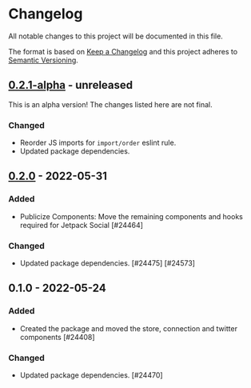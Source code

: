 # Changelog

All notable changes to this project will be documented in this file.

The format is based on [Keep a Changelog](https://keepachangelog.com/en/1.0.0/)
and this project adheres to [Semantic Versioning](https://semver.org/spec/v2.0.0.html).

## [0.2.1-alpha] - unreleased

This is an alpha version! The changes listed here are not final.

### Changed
- Reorder JS imports for `import/order` eslint rule.
- Updated package dependencies.

## [0.2.0] - 2022-05-31
### Added
- Publicize Components: Move the remaining components and hooks required for Jetpack Social [#24464]

### Changed
- Updated package dependencies. [#24475] [#24573]

## 0.1.0 - 2022-05-24
### Added
- Created the package and moved the store, connection and twitter components [#24408]

### Changed
- Updated package dependencies. [#24470]

[0.2.1-alpha]: https://github.com/Automattic/jetpack-publicize-components/compare/v0.2.0...v0.2.1-alpha
[0.2.0]: https://github.com/Automattic/jetpack-publicize-components/compare/v0.1.0...v0.2.0
